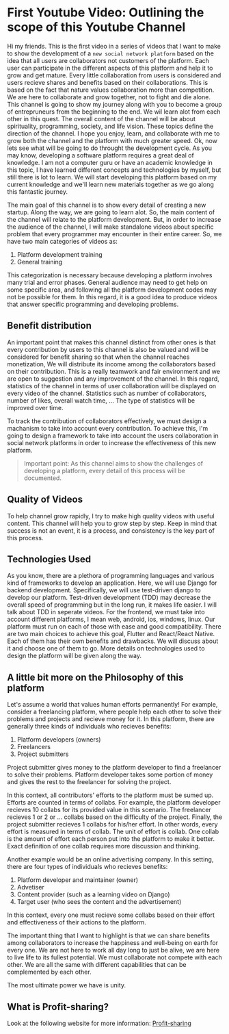 # First Youtube Video: Outlining the scope of this Youtube Channel
Hi my friends. This is the first video in a series of videos that I want to make to show the development of a `new social network platform` based on the idea that all users are collaborators not customers of the platform. Each user can participate in the different aspects of this platform and help it to grow and get mature. Every little collaboration from users is considered and users recieve shares and benefits based on their collaborations. This is based on the fact that nature values collaboration more than competition. We are here to collaborate and grow together, not to fight and die alone. 
This channel is going to show my journey along with you to become a group of entrepruneurs from the beginning to the end. We wil learn alot from each other in this quest. 
The overall content of the channel will be about spirituality, programming, society, and life vision. These topics define the direction of the channel. I hope you enjoy, learn, and collaborate with me to grow both the channel and the platform with much greater speed. Ok, now lets see what will be going to do throught the development cycle. As you may know, developing a software platform requires a great deal of knowledge. I am not a computer guru or have an academic knowledge in this topic, I have learned different concepts and technologies by myself, but still there is lot to learn. We will start developing this platform based on my current knowledge and we'll learn new materials together as we go along this fantastic journey. 

The main goal of this channel is to show every detail of creating a new startup. Along the way, we are going to learn alot. So, the main content of the channel will relate to the platform development. But, in order to increase the audience of the channel, I will make standalone videos about specific problem that every programmer may encounter in their entire career. So, we have two main categories of videos as:
1. Platform development training
2. General training

This categorization is necessary because developing a platform involves many trial and error phases. General audience may need to get help on some specific area, and following all the platform development codes may not be possible for them. In this regard, it is a good idea to produce videos that answer specific programming and developing problems. 

## Benefit distribution
An important point that makes this channel distinct from other ones is that every contribution by users to this channel is also be valued and will be considered for benefit sharing so that when the channel reaches monetization, We will distribute its income among the collaborators based on their contribution. This is a really teamwork and fair environment and we are open to suggestion and any improvement of the channel. In this regard, statistics of the channel in terms of user collaboration will be displayed on every video of the channel. Statistics such as number of collaborators, number of likes, overall watch time, ... The type of statistics will be improved over time. 

To track the contribution of collaborators effectively, we must design a machanism to take into account every contribution. To achieve this, I'm going to design a framework to take into account the users collaboration in social network platforms in order to increase the effectiveness of this new platform. 


> Important point: As this channel aims to show the challenges of developing a platform, every detail of this process will be documented. 

## Quality of Videos
To help channel grow rapidly, I try to make high quality videos with useful content. This channel will help you to grow step by step. Keep in mind that success is not an event, it is a process, and consistency is the key part of this process. 

## Technologies Used
As you know, there are a plethora of programming languages and various kind of frameworks to develop an application. Here, we will use Django for backend development. Specifically, we will use test-driven django to develop our platform. Test-driven development (TDD) may decrease the overall speed of programming but in the long run, it makes life easier. I will talk about TDD in seperate videos. 
For the frontend, we must take into account different platforms, I mean web, android, ios, windows, linux. Our platform must run on each of those with ease and good compatibility. There are two main choices to achieve this goal, Flutter and React/React Native. Each of them has their own benefits and drawbacks. We will discuss about it and choose one of them to go. More details on technologies used to design the platform will be given along the way. 

##  A little bit more on the Philosophy of this platform
Let's assume a world that values human efforts permanently! For example, consider a freelancing platform, where people help each other to solve their problems and projects and recieve money for it. In this platform, there are generally three kinds of individuals who recieves benefits:

1. Platform developers (owners)
2. Freelancers
3. Project submitters

Project submitter gives money to the platform developer to find a freelancer to solve their problems. Platform developer takes some portion of money and gives the rest to the freelancer for solving the project. 

In this context, all contributors' efforts to the platform must be sumed up. Efforts are counted in terms of collabs.
For example, the platform developer recieves 10 collabs for its provided value in this scenario. The freelancer recieves 1 or 2 or ... collabs based on the difficulty of the project. Finally, the project submitter recieves 1 collabs for his/her effort. In other words, every effort is measured in terms of collab. The unit of effort is collab. One collab is the amount of effort each person put into the platform to make it better. Exact definition of one collab requires more discussion and thinking. 

Another example would be an online advertising company. In this setting, there are four types of individuals who recieves benefits:
1. Platform developer and maintainer (owner)
2. Advetiser
3. Content provider (such as a learning video on Django)
4. Target user (who sees the content and the advertisement)

In this context, every one must recieve some collabs based on their effort and effectiveness of their actions to the platform. 

The important thing that I want to highlight is that we can share benefits among collaborators to increase the happiness and well-being on earth for every one. We are not here to work all day long to just be alive, we are here to live life to its fullest potential. We must collaborate not compete with each other. We are all the same with different capabilities that can be complemented by each other. 

The most ultimate power we have is unity. 

## What is Profit-sharing?
Look at the following website for more information:
[Profit-sharing](https://humaninterest.com/learn/articles/profit-sharing-plan-how-is-it-different-from-a-401k/)






